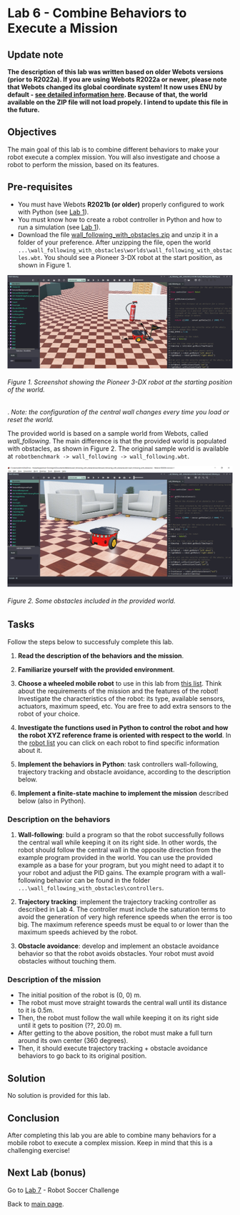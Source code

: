 # Lab 6 - Combine Behaviors to Execute a Mission

## Update note
**The description of this lab was written based on older Webots versions (prior to R2022a). If you are using Webots R2022a or newer, please note that Webots changed its global coordinate system! It now uses ENU by default - [see detailed information here](https://cyberbotics.com/doc/blog/Webots-2022-a-release). Because of that, the world available on the ZIP file will not load propely. I intend to update this file in the future.**

## Objectives
The main goal of this lab is to combine different behaviors to make your robot execute a complex mission. You will also investigate and choose a robot to perform the mission, based on its features.

## Pre-requisites
* You must have Webots **R2021b (or older)** properly configured to work with Python (see [Lab 1](../Lab1/ReadMe.md)).
* You must know how to create a robot controller in Python and how to run a simulation (see [Lab 1](../Lab1/ReadMe.md)). 
* Download the file [wall_following_with_obstacles.zip](../Lab6/wall_following_with_obstacles.zip) and unzip it in a folder of your preference. After unzipping the file, open the world `...\wall_following_with_obstacles\worlds\wall_following_with_obstacles.wbt`. You should see a Pioneer 3-DX robot at the start position, as shown in Figure 1.

![screenshot_starting_position.png](../Lab6/screenshot_starting_position.png)
###### Figure 1. Screenshot showing the Pioneer 3-DX robot at the starting position of the world.
.
_Note: the configuration of the central wall changes every time you load or reset the world._

The provided world is based on a sample world from Webots, called _wall_following_. The main difference is that the provided world is populated with obstacles, as shown in Figure 2. The original sample world is available at `robotbenchmark -> wall_following -> wall_following.wbt`.

![screenshot_pioneer.png](../Lab6/screenshot_pioneer.png)
###### Figure 2. Some obstacles included in the provided world.

## Tasks
Follow the steps below to successfuly complete this lab.

1. **Read the description of the behaviors and the mission**. 

2. **Familiarize yourself with the provided environment**.

3. **Choose a wheeled mobile robot** to use in this lab from  [this list](https://cyberbotics.com/doc/guide/robots). Think about the requirements of the mission and the features of the robot! Investigate the characteristics of the robot: its type, available sensors, actuators, maximum speed, etc. You are free to add extra sensors to the robot of your choice.

4. **Investigate the functions used in Python to control the robot and how the robot XYZ reference frame is oriented with respect to the world**. In the [robot list](https://cyberbotics.com/doc/guide/robots) you can click on each robot to find specific information about it.

5. **Implement the behaviors in Python**: task controllers wall-following, trajectory tracking and obstacle avoidance, according to the description below. 

6. **Implement a finite-state machine to implement the mission** described below (also in Python).

### Description on the behaviors
1.	**Wall-following**: build a program so that the robot successfully follows the central wall while keeping it on its right side. In other words, the robot should follow the central wall in the opposite direction from the example program provided in the world. You can use the provided example as a base for your program, but you might need to adapt it to your robot and adjust the PID gains. The example program with a wall-following behavior can be found in the folder `...\wall_following_with_obstacles\controllers`.

2.	**Trajectory tracking**: implement the trajectory tracking controller as described in Lab 4. The controller must include the saturation terms to avoid the generation of very high reference speeds when the error is too big. The maximum reference speeds must be equal to or lower than the maximum speeds achieved by the robot.

3.	**Obstacle avoidance**: develop and implement an obstacle avoidance behavior so that the robot avoids obstacles. Your robot must avoid obstacles without touching them. 

### Description of the mission
- The initial position of the robot is (0, 0) m. 
- The robot must move straight towards the central wall until its distance to it is 0.5m.
- Then, the robot must follow the wall while keeping it on its right side until it gets to position (??, 20.0) m. 
- After getting to the above position, the robot must make a full turn around its own center (360 degrees).
- Then, it should execute trajectory tracking + obstacle avoidance behaviors to go back to its original position. 

## Solution
No solution is provided for this lab.

## Conclusion
After completing this lab you are able to combine many behaviors for a mobile robot to execute a complex mission. Keep in mind that this is a challenging exercise! 

## Next Lab (bonus)
Go to [Lab 7](../Lab7/README.md) - Robot Soccer Challenge

Back to [main page](../README.md).
